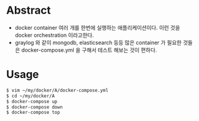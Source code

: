 # Abstract

- docker container 여러 개를 한번에 실행하는 애플리케이션이다. 이런
  것을 docker orchestration 이라고한다.
- graylog 와 같이 mongodb, elasticsearch 등등 많은 container 가 필요한
  것들은 docker-compose.yml 을 구해서 테스트 해보는 것이 편하다.

# Usage

```bash
$ vim ~/my/docker/A/docker-compose.yml
$ cd ~/my/docker/A
$ docker-compose up
$ docker-compose down
$ docker-compose top
```
